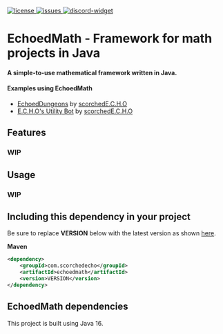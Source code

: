 [license]: https://img.shields.io/badge/License-Apache%202.0-lightgrey.svg
[license-link]: https://github.com/scorchedecho/EchoedMath/blob/master/LICENSE
[issues]: https://img.shields.io/github/issues/scorchedecho/EchoedMath.svg
[issues-link]: https://github.com/scorchedecho/EchoedMath/issues
[discord-widget]: https://discord.com/api/guilds/562612266856349696/widget.png
[discord-invite]: https://discord.gg/HH9EmGD

[ ![license][] ][license-link]
[ ![issues][] ][issues-link]
[ ![discord-widget][] ][discord-invite]

# EchoedMath - Framework for math projects in Java
#### A simple-to-use mathematical framework written in Java.

#### Examples using EchoedMath
* [EchoedDungeons](https://github.com/scorchedecho/EchoedDungeons/) by [scorchedE.C.H.O](https://github.com/scorchedecho)
* [E.C.H.O's Utility Bot](https://github.com/scorchedecho/ECHO-Community-Discord-Bot) by [scorchedE.C.H.O](https://github.com/scorchedecho)

## Features
### WIP

## Usage
### WIP

## Including this dependency in your project

Be sure to replace **VERSION** below with the latest version as shown [here](https://github.com/scorchedecho/EchoedMath/packages/).

**Maven**
```xml
<dependency>
    <groupId>com.scorchedecho</groupId>
    <artifactId>echoedmath</artifactId>
    <version>VERSION</version>
</dependency>
```

## EchoedMath dependencies

This project is built using Java 16.
